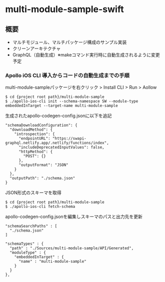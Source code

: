 # multi-module-sample-swift

## 概要
- マルチモジュール、マルチパッケージ構成のサンプル実装
- クリーンアーキテクチャ
- GraphQL（自動生成）※makeコマンド実行時に自動生成されるように変更予定

### Apollo iOS CLI 導入からコードの自動生成までの手順
multi-module-sampleパッケージを右クリック > Install CLI > Run > Aollow
```
$ cd {project root path}/multi-module-sample
$ ./apollo-ios-cli init --schema-namespace SW --module-type embeddedInTarget --target-name multi-module-sample
```
生成されたapollo-codegen-config.jsonに以下を追記
```
"schemaDownloadConfiguration": {
  "downloadMethod": {
    "introspection": {
      "endpointURL": "https://swapi-graphql.netlify.app/.netlify/functions/index",
      "includeDeprecatedInputValues": false,
      "httpMethod": {
        "POST": {}
      },
      "outputFormat": "JSON"
    }
  },
  "outputPath": "./schema.json"
}
```
JSON形式のスキーマを取得
```
$ cd {project root path}/multi-module-sample
$ ./apollo-ios-cli fetch-schema
```
apollo-codegen-config.jsonを編集しスキーマのパスと出力先を更新
```
"schemaSearchPaths" : [
  "./schema.json"
]
```
```
"schemaTypes" : {
  "path" : "./Sources/multi-module-sample/API/Generated",
  "moduleType" : {
    "embeddedInTarget" : {
      "name" : "multi-module-sample"
    }
  }
},
```
